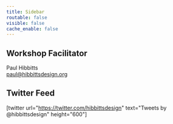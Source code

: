 ```yaml
---
title: Sidebar
routable: false
visible: false
cache_enable: false
---
```


## Workshop Facilitator
Paul Hibbitts  
<paul@hibbittsdesign.org>   

## Twitter Feed
[twitter url="https://twitter.com/hibbittsdesign" text="Tweets by @hibbittsdesign" height="600"]
